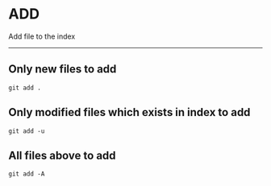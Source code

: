 ADD  
===  
Add file to the index  
  
--------------------------  
  
Only new files to add  
----------------  
```  
git add .
```
  
Only modified files which exists in index to add  
-------------------------------------------  
```  
git add -u  
```  

All files above to add  
----------------------  
```
git add -A  
```
